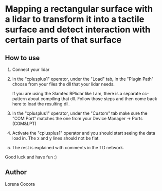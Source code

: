 # Mapping a rectangular surface with a lidar to transform it into a tactile surface and detect interaction with certain parts of that surface

## How to use
1. Connect your lidar

2. In the "cplusplus1" operator, under the "Load" tab, in the "Plugin Path" choose from your files the dll that your lidar needs.

    If you are using the Slamtec RPlidar like I am, there is a separate cc-pattern about compiling that dll. Follow those steps and then come back here to load the resulting dll.

3. In the "cplusplus1" operator, under the "Custom" tab make sure the "COM Port" matches the one from your Device Manager -> Ports (COM&LPT)

4. Activate the "cplusplus1" operator and you should start seeing the data load in. The x and y lines should not be flat.

5. The rest is explained with comments in the TD network.

Good luck and have fun :)

## Author
Lorena Cocora